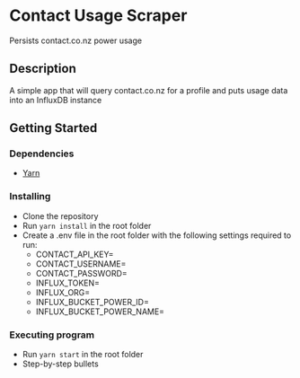 # Contact Usage Scraper

Persists contact.co.nz power usage

## Description

A simple app that will query contact.co.nz for a profile and puts usage data into an InfluxDB instance

## Getting Started

### Dependencies

* [Yarn](https://yarnpkg.com/)

### Installing

* Clone the repository
* Run `yarn install` in the root folder
* Create a .env file in the root folder with the following settings required to run:
	* CONTACT_API_KEY=
	* CONTACT_USERNAME=
	* CONTACT_PASSWORD=
	* INFLUX_TOKEN=
	* INFLUX_ORG=
	* INFLUX_BUCKET_POWER_ID=
	* INFLUX_BUCKET_POWER_NAME=

### Executing program

* Run `yarn start` in the root folder
* Step-by-step bullets